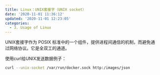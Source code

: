 ```yaml
---
title: Linux：UNIX套接字（UNIX socket）
date: '2020-11-01 11:36:12'
updated: '2020-11-01 12:23:05'
categories:
  - 3. Usage of Linux
---
```

UNIX套接字作为 POSIX 标准中的一个组件，提供进程间通信的机制，而避免通过网络协议。它是全双工的通道。



使用curl给UNIX发送数据例子：



```sh
curl --unix-socket /var/run/docker.sock http:/images/json
```

